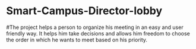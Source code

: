 # Smart-Campus-Director-lobby
#The project helps a person to organize his meeting in an easy and user friendly way. It helps him take decisions and allows him freedom to choose the order in which he wants to meet based on his priority. 
